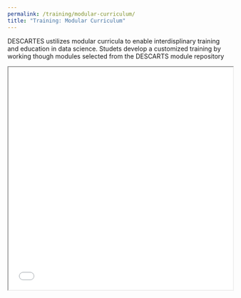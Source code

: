 ```yaml
---
permalink: /training/modular-curriculum/
title: "Training: Modular Curriculum"
---
```


DESCARTES ustilizes modular curricula to enable interdisplinary training and education in data science. Studets develop a customized training by working though modules selected from the DESCARTS module repository

<iframe style="width: 100%; height: 500px;" src="[https://docs.google.com/document/d/1hIPASZKHfu2ouJSbeUFxZa3WFtEU9Cz4_BAQVatN2uc/edit?usp=sharing](https://descartes.manoa.hawaii.edu/descartes-modules/)"></iframe>
